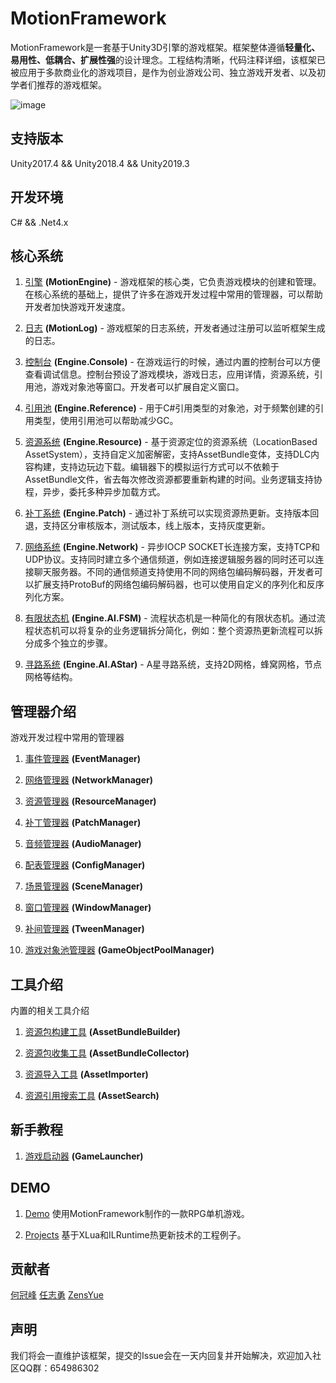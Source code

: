 # MotionFramework
MotionFramework是一套基于Unity3D引擎的游戏框架。框架整体遵循**轻量化、易用性、低耦合、扩展性强**的设计理念。工程结构清晰，代码注释详细，该框架已被应用于多款商业化的游戏项目，是作为创业游戏公司、独立游戏开发者、以及初学者们推荐的游戏框架。

![image](https://github.com/gmhevinci/MotionFramework/raw/master/Docs/Image/framework.png)

## 支持版本
Unity2017.4 && Unity2018.4 && Unity2019.3

## 开发环境
C# && .Net4.x

## 核心系统

1. [引擎](https://github.com/gmhevinci/MotionFramework/blob/master/Docs/MotionEngine.md) **(MotionEngine)** - 游戏框架的核心类，它负责游戏模块的创建和管理。在核心系统的基础上，提供了许多在游戏开发过程中常用的管理器，可以帮助开发者加快游戏开发速度。

2. [日志](https://github.com/gmhevinci/MotionFramework/blob/master/Docs/MotionLog.md) **(MotionLog)** - 游戏框架的日志系统，开发者通过注册可以监听框架生成的日志。

3. [控制台](https://github.com/gmhevinci/MotionFramework/blob/master/Docs/Engine.Console.md) **(Engine.Console)** - 在游戏运行的时候，通过内置的控制台可以方便查看调试信息。控制台预设了游戏模块，游戏日志，应用详情，资源系统，引用池，游戏对象池等窗口。开发者可以扩展自定义窗口。

4. [引用池](https://github.com/gmhevinci/MotionFramework/blob/master/Docs/Engine.Reference.md) **(Engine.Reference)** - 用于C#引用类型的对象池，对于频繁创建的引用类型，使用引用池可以帮助减少GC。

5. [资源系统](https://github.com/gmhevinci/MotionFramework/blob/master/Docs/Engine.Resource.md) **(Engine.Resource)** - 基于资源定位的资源系统（LocationBased AssetSystem），支持自定义加密解密，支持AssetBundle变体，支持DLC内容构建，支持边玩边下载。编辑器下的模拟运行方式可以不依赖于AssetBundle文件，省去每次修改资源都要重新构建的时间。业务逻辑支持协程，异步，委托多种异步加载方式。

6. [补丁系统](https://github.com/gmhevinci/MotionFramework/blob/master/Docs/Engine.Patch.md) **(Engine.Patch)** - 通过补丁系统可以实现资源热更新。支持版本回退，支持区分审核版本，测试版本，线上版本，支持灰度更新。

7. [网络系统](https://github.com/gmhevinci/MotionFramework/blob/master/Docs/Engine.Network.md) **(Engine.Network)** - 异步IOCP SOCKET长连接方案，支持TCP和UDP协议。支持同时建立多个通信频道，例如连接逻辑服务器的同时还可以连接聊天服务器。不同的通信频道支持使用不同的网络包编码解码器，开发者可以扩展支持ProtoBuf的网络包编码解码器，也可以使用自定义的序列化和反序列化方案。

8. [有限状态机](https://github.com/gmhevinci/MotionFramework/blob/master/Docs/Engine.AI.FSM.md) **(Engine.AI.FSM)** - 流程状态机是一种简化的有限状态机。通过流程状态机可以将复杂的业务逻辑拆分简化，例如：整个资源热更新流程可以拆分成多个独立的步骤。

9. [寻路系统](https://github.com/gmhevinci/MotionFramework/blob/master/Docs/Engine.AI.AStar.md) **(Engine.AI.AStar)** - A星寻路系统，支持2D网格，蜂窝网格，节点网格等结构。

## 管理器介绍
游戏开发过程中常用的管理器

1. [事件管理器](https://github.com/gmhevinci/MotionFramework/blob/master/Docs/Module.Event.md) **(EventManager)**

2. [网络管理器](https://github.com/gmhevinci/MotionFramework/blob/master/Docs/Module.Network.md) **(NetworkManager)**

3. [资源管理器](https://github.com/gmhevinci/MotionFramework/blob/master/Docs/Module.Resource.md) **(ResourceManager)**

4. [补丁管理器](https://github.com/gmhevinci/MotionFramework/blob/master/Docs/Module.Patch.md) **(PatchManager)**

5. [音频管理器](https://github.com/gmhevinci/MotionFramework/blob/master/Docs/Module.Audio.md) **(AudioManager)**

6. [配表管理器](https://github.com/gmhevinci/MotionFramework/blob/master/Docs/Module.Config.md) **(ConfigManager)**

7. [场景管理器](https://github.com/gmhevinci/MotionFramework/blob/master/Docs/Module.Scene.md) **(SceneManager)**

8. [窗口管理器](https://github.com/gmhevinci/MotionFramework/blob/master/Docs/Module.Window.md) **(WindowManager)**

9. [补间管理器](https://github.com/gmhevinci/MotionFramework/blob/master/Docs/Module.Tween.md) **(TweenManager)**

10. [游戏对象池管理器](https://github.com/gmhevinci/MotionFramework/blob/master/Docs/Module.Pool.md) **(GameObjectPoolManager)**

## 工具介绍
内置的相关工具介绍

1. [资源包构建工具](https://github.com/gmhevinci/MotionFramework/blob/master/Docs/Editor.AssetBundleBuilder.md) **(AssetBundleBuilder)**

2. [资源包收集工具](https://github.com/gmhevinci/MotionFramework/blob/master/Docs/Editor.AssetBundleCollector.md) **(AssetBundleCollector)**

3. [资源导入工具](https://github.com/gmhevinci/MotionFramework/blob/master/Docs/Editor.AssetImporter.md) **(AssetImporter)**

4. [资源引用搜索工具](https://github.com/gmhevinci/MotionFramework/blob/master/Docs/Editor.AssetSearch.md) **(AssetSearch)**

## 新手教程
1. [游戏启动器](https://github.com/gmhevinci/MotionFramework/blob/master/Docs/GameLauncher.md) **(GameLauncher)**

## DEMO
1. [Demo](https://github.com/gmhevinci/Demo) 使用MotionFramework制作的一款RPG单机游戏。

2. [Projects](https://github.com/gmhevinci/Projects) 基于XLua和ILRuntime热更新技术的工程例子。

## 贡献者
[何冠峰](https://github.com/gmhevinci) [任志勇](https://github.com/renruoyu1989) [ZensYue](https://github.com/ZensYue)  

## 声明
我们将会一直维护该框架，提交的Issue会在一天内回复并开始解决，欢迎加入社区QQ群：654986302
